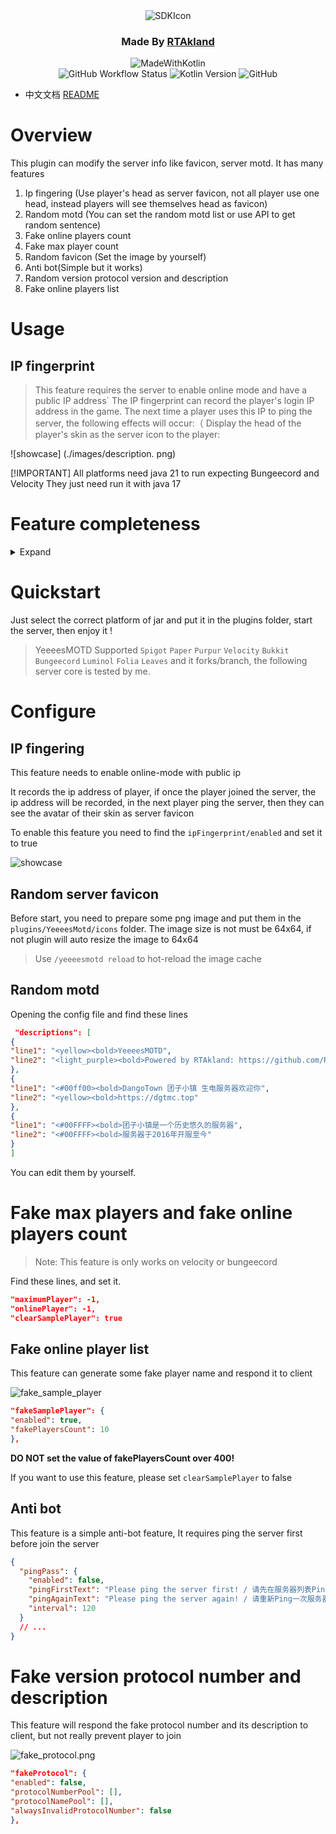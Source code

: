 <div align="center">
<img src="https://static.rtast.cn/static/icon/yesmotd-icon.png" alt="SDKIcon">

<h3>Made By <a href="https://github.com/RTAkland">RTAkland</a></h3>

<img src="https://static.rtast.cn/static/kotlin/made-with-kotlin.svg" alt="MadeWithKotlin">

<br>
<img alt="GitHub Workflow Status" src="https://img.shields.io/github/actions/workflow/status/DangoTown/YeeeesMOTD/main.yml">
<img alt="Kotlin Version" src="https://img.shields.io/badge/Kotlin-2.0.0-pink?logo=kotlin">
<img alt="GitHub" src="https://img.shields.io/github/license/RTAkland/YeeeesMOTD?logo=apache">

</div>

* 中文文档 [README](./README.md)

# Overview

This plugin can modify the server info like favicon, server motd. It has many features

1. Ip fingering (Use player's head as server favicon, not all player use one head, instead players will see themselves
   head as favicon)
2. Random motd (You can set the random motd list or use API to get random sentence)
3. Fake online players count
4. Fake max player count
5. Random favicon (Set the image by yourself)
6. Anti bot(Simple but it works)
7. Random version protocol version and description
8. Fake online players list

# Usage

## IP fingerprint

> This feature requires the server to enable online mode and have a public IP address`
> The IP fingerprint can record the player's login IP address in the game. The next time a player uses this IP to ping
> the server, the following effects will occur:（
> Display the head of the player's skin as the server icon to the player:

![showcase] (./images/description. png)

[!IMPORTANT]
All platforms need java 21 to run expecting Bungeecord and Velocity They just need run it with java 17

# Feature completeness

<details>
<summary>Expand</summary>

|                   Feature/Platform                   | Velocity | Paper(Folia Supported) | Spigot & Bukkit | BungeeCord |
|:----------------------------------------------------:|:--------:|:----------------------:|:---------------:|:----------:|
|                     IP Fingering                     |    ✅     |           ✅            |        ✅        |     ✅      |
|                Fake max players count                |    ✅     |           ✅            |        ✅        |     ✅      |
|               Fake online player count               |    ✅     |           ❌            |        ❌        |     ✅      |
|                     Random motd                      |    ✅     |           ✅            |        ✅        |     ✅      |
|                    Random favicon                    |    ✅     |           ✅            |        ✅        |     ✅      |
|                       Anti bot                       |    ✅     |           ✅            |        ✅        |     ✅      |
|                       hitokoto                       |    ✅     |           ✅            |        ✅        |     ✅      |
| Fake version protocol version number and description |    ✅     |           ❌            |        ❌        |     ✅      |
|                   Fake player list                   |    ✅     |           ❌            |        ❌        |     ✅      |

</details>

# Quickstart

Just select the correct platform of jar and put it in the plugins folder, start the server, then enjoy it !

> YeeeesMOTD Supported `Spigot` `Paper` `Purpur` `Velocity` `Bukkit` `Bungeecord` `Luminol` `Folia` `Leaves`
> and it forks/branch, the following server core is tested by me.

# Configure

## IP fingering

This feature needs to enable online-mode with public ip

It records the ip address of player, if once the player joined the server, the ip address will
be recorded, in the next player ping the server, then they can see the avatar of their skin as server favicon

To enable this feature you need to find the `ipFingerprint/enabled` and set it to true

![showcase](./images/description.png)

## Random server favicon

Before start, you need to prepare some png image and put them in the `plugins/YeeeesMotd/icons`
folder. The image size is not must be 64x64, if not plugin will auto resize the image to 64x64

> Use `/yeeeesmotd reload` to hot-reload the image cache

## Random motd

Opening the config file and find these lines

```json
 "descriptions": [
{
"line1": "<yellow><bold>YeeeesMOTD",
"line2": "<light_purple><bold>Powered by RTAkland: https://github.com/RTAkland"
},
{
"line1": "<#00ff00><bold>DangoTown 团子小镇 生电服务器欢迎你",
"line2": "<yellow><bold>https://dgtmc.top"
},
{
"line1": "<#00FFFF><bold>团子小镇是一个历史悠久的服务器",
"line2": "<#00FFFF><bold>服务器于2016年开服至今"
}
]
```

You can edit them by yourself.

# Fake max players and fake online players count

> Note: This feature is only works on velocity or bungeecord

Find these lines, and set it.

```json
"maximumPlayer": -1,
"onlinePlayer": -1,
"clearSamplePlayer": true
```

## Fake online player list

This feature can generate some fake player name and respond it to client

![fake_sample_player](./images/fake_sample_player.png)

```json
"fakeSamplePlayer": {
"enabled": true,
"fakePlayersCount": 10
},
```

**DO NOT set the value of fakePlayersCount over 400!**

If you want to use this feature, please set `clearSamplePlayer` to false

## Anti bot

This feature is a simple anti-bot feature, It requires ping the server first before 
join the server

```json
{
  "pingPass": {
    "enabled": false,
    "pingFirstText": "Please ping the server first! / 请先在服务器列表Ping一次服务器",
    "pingAgainText": "Please ping the server again! / 请重新Ping一次服务器",
    "interval": 120
  }
  // ...
}
```

# Fake version protocol number and description

This feature will respond the fake protocol number and its description to client,
but not really prevent player to join

![fake_protocol.png](images/fake_protocol.png)

```json
"fakeProtocol": {
"enabled": false,
"protocolNumberPool": [],
"protocolNamePool": [],
"alwaysInvalidProtocolNumber": false
},
```